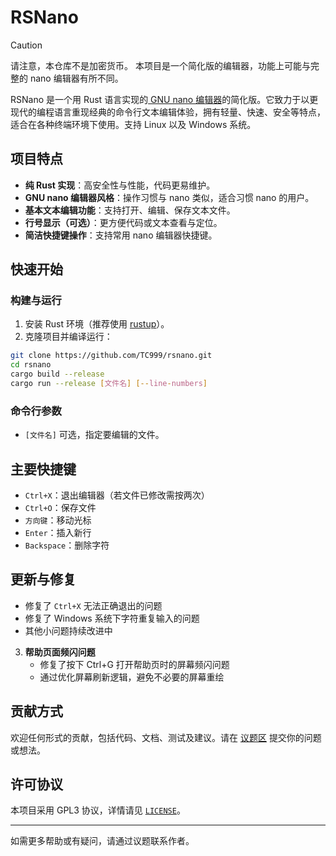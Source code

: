 # RSNano

> [!caution]
>
> 请注意，本仓库不是加密货币。
> 本项目是一个简化版的编辑器，功能上可能与完整的 nano 编辑器有所不同。

RSNano 是一个用 Rust 语言实现的[ GNU nano 编辑器](https://www.nano-editor.org)的简化版。它致力于以更现代的编程语言重现经典的命令行文本编辑体验，拥有轻量、快速、安全等特点，适合在各种终端环境下使用。支持 Linux 以及 Windows 系统。

## 项目特点

- **纯 Rust 实现**：高安全性与性能，代码更易维护。
- **GNU nano 编辑器风格**：操作习惯与 nano 类似，适合习惯 nano 的用户。
- **基本文本编辑功能**：支持打开、编辑、保存文本文件。
- **行号显示（可选）**：更方便代码或文本查看与定位。
- **简洁快捷键操作**：支持常用 nano 编辑器快捷键。

## 快速开始

### 构建与运行

1. 安装 Rust 环境（推荐使用 [rustup](https://rustup.rs/)）。
2. 克隆项目并编译运行：

```bash
git clone https://github.com/TC999/rsnano.git
cd rsnano
cargo build --release
cargo run --release [文件名] [--line-numbers]
```

### 命令行参数

- `[文件名]` 可选，指定要编辑的文件。
<!-- - `--line-numbers` 可选，显示行号。 -->

## 主要快捷键

- `Ctrl+X`：退出编辑器（若文件已修改需按两次）
- `Ctrl+O`：保存文件
- `方向键`：移动光标
- `Enter`：插入新行
- `Backspace`：删除字符

## 更新与修复

- 修复了 `Ctrl+X` 无法正确退出的问题
- 修复了 Windows 系统下字符重复输入的问题
- 其他小问题持续改进中
3. **帮助页面频闪问题**
   - 修复了按下 Ctrl+G 打开帮助页时的屏幕频闪问题
   - 通过优化屏幕刷新逻辑，避免不必要的屏幕重绘



## 贡献方式

欢迎任何形式的贡献，包括代码、文档、测试及建议。请在 [议题区](https://github.com/TC999/rsnano/issues) 提交你的问题或想法。

## 许可协议

本项目采用 GPL3 协议，详情请见 [`LICENSE`](./LICENSE)。

---

如需更多帮助或有疑问，请通过议题联系作者。